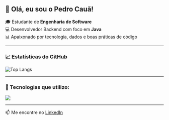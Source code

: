## 👋 Olá, eu sou o Pedro Cauã!

🎓 Estudante de **Engenharia de Software**  
💻 Desenvolvedor Backend com foco em **Java**  
📊 Apaixonado por tecnologia, dados e boas práticas de código

---

### 📈 Estatísticas do GitHub

![Top Langs](https://github-readme-stats.vercel.app/api/top-langs/?username=pedrocaua&layout=compact&theme=tokyonight)

---

### 🚀 Tecnologias que utilizo:
<p align="left">
  <img src="https://skillicons.dev/icons?i=java,spring,html,css,javascript,git,mysql,postman" />
</p>

---

📫 Me encontre no [LinkedIn](https://www.linkedin.com/in/pedro-cau%C3%A3)

